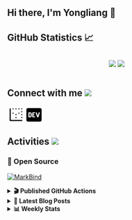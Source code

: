 ## Hi there, I'm Yongliang 👋 

## GitHub Statistics :chart_with_upwards_trend:
<div align="center">
<div style="display: flex; align-items: center; justify-content: center;">

[![](https://github-readme-stats.vercel.app/api?username=tlylt&show_icons=true&theme=tokyonight&hide_border=true&locale=en)](https://github.com/tlylt)
[![](https://github-readme-streak-stats.herokuapp.com/?user=tlylt&theme=tokyonight&hide_border=true)](https://github.com/tlylt)
</div>
</div>

## Connect with me <img src="https://media.giphy.com/media/2wh5K5yE3ulp3xgYcG/giphy-downsized.gif" width="30">

<a href="https://www.yongliangliu.com/" target="_blank"><img align="center" src="static/site-icon.png" alt="yongliangliu.com" height="40" width="40" /></a>
<a href="https://dev.to/tlylt" target="_blank"><img align="center" src="static/dev-badge.svg" alt="dev.to/tlylt" height="35" width="35" /></a>

## Activities <img src="https://media.giphy.com/media/WUlplcMpOCEmTGBtBW/giphy.gif" width="30">

### 🔭 Open Source

[![MarkBind](https://github-readme-stats.vercel.app/api/pin/?username=markbind&repo=markbind)](https://github.com/MarkBind/markbind)

<details>
<summary> <b>🎬 Published GitHub Actions </b> </summary>

[![install-graphviz](https://github-readme-stats.vercel.app/api/pin/?username=tlylt&repo=install-graphviz)](https://github.com/tlylt/install-graphviz)

[![reposense-action](https://github-readme-stats.vercel.app/api/pin/?username=tlylt&repo=reposense-action)](https://github.com/tlylt/reposense-action)

[![markbin-action](https://github-readme-stats.vercel.app/api/pin/?username=markbind&repo=markbind-action)](https://github.com/MarkBind/markbind-action)

</details>

<details>
<summary> <b>📕 Latest Blog Posts</b> </summary>

<!-- BLOG-POST-LIST:START -->
- [Open Source Software &lpar;OSS&rpar; Developer Journey](https://www.yongliangliu.com/blog/oss-dev-logs/)
- [Crossing abstraction barrier between parent and child class](https://www.yongliangliu.com/blog/cross-abstraction-barrier-between-parent-child/)
- [Intermediate GitHub CI Workflow Walk Through](https://www.yongliangliu.com/blog/intermediate-github-ci-workflow-walk-through/)
- [RooFind](https://www.yongliangliu.com/blog/roofind/)
- [Prove that the problem of determining whether a graph is connected is evasive](https://www.yongliangliu.com/blog/prove-graph-check-connected-evasive/)
<!-- BLOG-POST-LIST:END -->

</details>

<details>
<summary> <b>📊 Weekly Stats</b> </summary>

<!--START_SECTION:waka-->
![Code Time](http://img.shields.io/badge/Code%20Time-506%20hrs%2057%20mins-blue)

**🐱 My GitHub Data** 

> 🏆 4,072 Contributions in the Year 2022
 > 
> 📦 299.4 kB Used in GitHub's Storage 
 > 
> 🚫 Not Opted to Hire
 > 
> 📜 124 Public Repositories 
 > 
> 🔑 25 Private Repositories  
 > 
**I'm an Early 🐤** 

```text
🌞 Morning    338 commits    ██████░░░░░░░░░░░░░░░░░░░   27.19% 
🌆 Daytime    333 commits    ██████░░░░░░░░░░░░░░░░░░░   26.79% 
🌃 Evening    469 commits    █████████░░░░░░░░░░░░░░░░   37.73% 
🌙 Night      103 commits    ██░░░░░░░░░░░░░░░░░░░░░░░   8.29%

```
📅 **I'm Most Productive on Friday** 

```text
Monday       172 commits    ███░░░░░░░░░░░░░░░░░░░░░░   13.84% 
Tuesday      113 commits    ██░░░░░░░░░░░░░░░░░░░░░░░   9.09% 
Wednesday    200 commits    ████░░░░░░░░░░░░░░░░░░░░░   16.09% 
Thursday     185 commits    ███░░░░░░░░░░░░░░░░░░░░░░   14.88% 
Friday       242 commits    ████░░░░░░░░░░░░░░░░░░░░░   19.47% 
Saturday     175 commits    ███░░░░░░░░░░░░░░░░░░░░░░   14.08% 
Sunday       156 commits    ███░░░░░░░░░░░░░░░░░░░░░░   12.55%

```


📊 **This Week I Spent My Time On** 

```text
⌚︎ Time Zone: Asia/Singapore

💬 Programming Languages: 
JavaScript               1 hr 22 mins        ███████████░░░░░░░░░░░░░░   46.04% 
YAML                     36 mins             █████░░░░░░░░░░░░░░░░░░░░   20.31% 
Markdown                 28 mins             ████░░░░░░░░░░░░░░░░░░░░░   16.13% 
Solidity                 10 mins             █░░░░░░░░░░░░░░░░░░░░░░░░   5.71% 
Python                   5 mins              ░░░░░░░░░░░░░░░░░░░░░░░░░   3.3%

```


 Last Updated on 09/10/2022 00:52:23 UTC
<!--END_SECTION:waka-->

</details>
